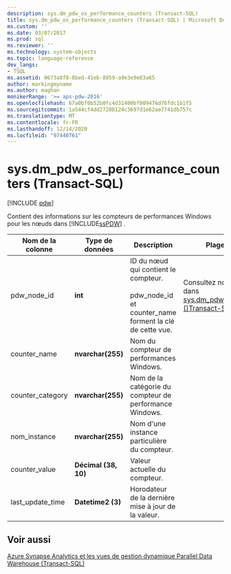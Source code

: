 ```yaml
---
description: sys.dm_pdw_os_performance_counters (Transact-SQL)
title: sys.dm_pdw_os_performance_counters (Transact-SQL) | Microsoft Docs
ms.custom: ''
ms.date: 03/07/2017
ms.prod: sql
ms.reviewer: ''
ms.technology: system-objects
ms.topic: language-reference
dev_langs:
- TSQL
ms.assetid: 0673a8f8-8bed-41eb-8959-a9e3e9e03a65
author: markingmyname
ms.author: maghan
monikerRange: '>= aps-pdw-2016'
ms.openlocfilehash: 67a0bf0b52b0fc4d31400bf009476d76fdc1b1f5
ms.sourcegitcommit: 1a544cf4dd2720b124c3697d1e62ae7741db757c
ms.translationtype: MT
ms.contentlocale: fr-FR
ms.lasthandoff: 12/14/2020
ms.locfileid: "97440761"
---
```

# <a name="sysdm_pdw_os_performance_counters-transact-sql"></a>sys.dm_pdw_os_performance_counters (Transact-SQL)
[!INCLUDE [pdw](../../includes/applies-to-version/pdw.md)]

  Contient des informations sur les compteurs de performances Windows pour les nœuds dans [!INCLUDE[ssPDW](../../includes/sspdw-md.md)] .  
  
|Nom de la colonne|Type de données|Description|Plage|  
|-----------------|---------------|-----------------|-----------|  
|pdw_node_id|**int**|ID du nœud qui contient le compteur.<br /><br /> pdw_node_id et counter_name forment la clé de cette vue.|Consultez node_id dans [sys.dm_pdw_nodes &#40;&#41;Transact-SQL ](../../relational-databases/system-dynamic-management-views/sys-dm-pdw-nodes-transact-sql.md).|  
|counter_name|**nvarchar(255)**|Nom du compteur de performances Windows.||  
|counter_category|**nvarchar(255)**|Nom de la catégorie du compteur de performance Windows.||  
|nom_instance|**nvarchar(255)**|Nom d'une instance particulière du compteur.||  
|counter_value|**Décimal (38, 10)**|Valeur actuelle du compteur.||  
|last_update_time|**Datetime2 (3)**|Horodateur de la dernière mise à jour de la valeur.||  
  
## <a name="see-also"></a>Voir aussi  
 [Azure Synapse Analytics et les vues de gestion dynamique Parallel Data Warehouse &#40;Transact-SQL&#41;](../../relational-databases/system-dynamic-management-views/sql-and-parallel-data-warehouse-dynamic-management-views.md)  
  
  
